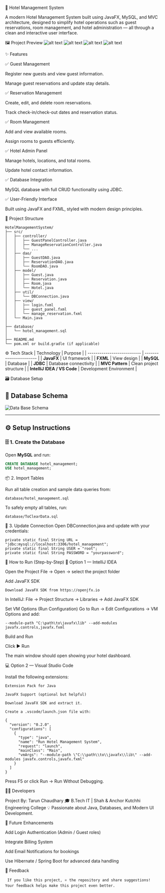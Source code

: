 🏨 Hotel Management System

A modern Hotel Management System built using JavaFX, MySQL, and MVC architecture, designed to simplify hotel operations such as guest reservations, room management, and hotel administration — all through a clean and interactive user interface.

🖼️ Project Preview
![alt text](image.png)
![alt text](image-1.png)
![alt text](image-4.png)
![alt text](image-5.png)

✨ Features

✅ Guest Management

Register new guests and view guest information.

Manage guest reservations and update stay details.

✅ Reservation Management

Create, edit, and delete room reservations.

Track check-in/check-out dates and reservation status.

✅ Room Management

Add and view available rooms.

Assign rooms to guests efficiently.

✅ Hotel Admin Panel

Manage hotels, locations, and total rooms.

Update hotel contact information.

✅ Database Integration

MySQL database with full CRUD functionality using JDBC.

✅ User-Friendly Interface

Built using JavaFX and FXML, styled with modern design principles.


🧩 Project Structure
```text
HotelManagementSystem/
├── src/
│   ├── controller/
│   │   ├── GuestPanelController.java
│   │   ├── ManageReservationController.java
│   │   └── ...
│   ├── dao/
│   │   ├── GuestDAO.java
│   │   ├── ReservationDAO.java
│   │   └── RoomDAO.java
│   ├── model/
│   │   ├── Guest.java
│   │   ├── Reservation.java
│   │   ├── Room.java
│   │   └── Hotel.java
│   ├── util/
│   │   └── DBConnection.java
│   ├── view/
│   │   ├── login.fxml
│   │   ├── guest_panel.fxml
│   │   └── manage_reservation.fxml
│   └── Main.java
│
├── database/
│   └── hotel_management.sql
│
├── README.md
└── pom.xml or build.gradle (if applicable)
```

⚙️ Tech Stack
| Technology                  | Purpose                 |
| --------------------------- | ----------------------- |
| **JavaFX**                  | UI framework            |
| **FXML**                    | View design             |
| **MySQL**                   | Database                |
| **JDBC**                    | Database connectivity   |
| **MVC Pattern**             | Clean project structure |
| **IntelliJ IDEA / VS Code** | Development Environment |

🗃️ Database Setup
## 📸 Database Schema

![Data Base Schema](images/image.png)



---

## ⚙️ Setup Instructions

### 🗄️ 1. Create the Database

Open **MySQL** and run:

```sql
CREATE DATABASE hotel_management;
USE hotel_management;
```


📦 2. Import Tables

Run all table creation and sample data queries from:

    database/hotel_management.sql


To safely empty all tables, run:

    database/ToClearData.sql

🔐 3. Update Connection
Open DBConnection.java and update with your credentials:

    private static final String URL = "jdbc:mysql://localhost:3306/hotel_management";
    private static final String USER = "root";
    private static final String PASSWORD = "yourpassword";


🧠 How to Run (Step-by-Step)
🧩 Option 1 — IntelliJ IDEA

Open the Project
File → Open → select the project folder

Add JavaFX SDK

    Download JavaFX SDK from https://openjfx.io

In IntelliJ: File → Project Structure → Libraries → Add JavaFX SDK

Set VM Options (Run Configuration)
Go to Run → Edit Configurations → VM Options and add:

    --module-path "C:\path\to\javafx\lib" --add-modules javafx.controls,javafx.fxml



Build and Run

Click ▶ Run

The main window should open showing your hotel dashboard.

💻 Option 2 — Visual Studio Code

Install the following extensions:

    Extension Pack for Java

    JavaFX Support (optional but helpful)

    Download JavaFX SDK and extract it.

    Create a .vscode/launch.json file with:

    {
      "version": "0.2.0",
      "configurations": [
        {
          "type": "java",
          "name": "Run Hotel Management System",
          "request": "launch",
          "mainClass": "Main",
          "vmArgs": "--module-path \"C:\\path\\to\\javafx\\lib\" --add-modules javafx.controls,javafx.fxml"
        }
      ]
    }


Press F5 or click Run → Run Without Debugging.

🧑‍💻 Developers

Project By: Tarun Chaudhary
🎓 B.Tech IT | Shah & Anchor Kutchhi Engineering College
💡 Passionate about Java, Databases, and Modern UI Development.

🚀 Future Enhancements

 Add Login Authentication (Admin / Guest roles)

 Integrate Billing System

 Add Email Notifications for bookings

 Use Hibernate / Spring Boot for advanced data handling

💬 Feedback

     If you like this project, ⭐ the repository and share suggestions!
    Your feedback helps make this project even better.